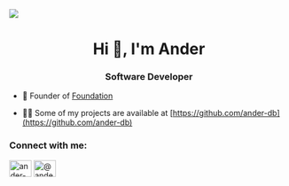 <img src="../ander-db/.github/cover.png">

<h1 align="center">Hi 👋, I'm Ander</h1>
<h3 align="center">Software Developer</h3>

- 🔭 Founder of [Foundation](https://www.foundation.vision/)


- 👨‍💻 Some of my projects are available at [https://github.com/ander-db](https://github.com/ander-db)


<h3 align="left">Connect with me:</h3>
<p align="left">
<a href="https://www.linkedin.com/in/anderdorado" target="blank"><img align="center" src="https://raw.githubusercontent.com/rahuldkjain/github-profile-readme-generator/master/src/images/icons/Social/linked-in-alt.svg" alt="ander-dorado-bole-832881246" height="30" width="40" /></a>
<a href="https://medium.com/@anderdb" target="blank"><img align="center" src="https://raw.githubusercontent.com/rahuldkjain/github-profile-readme-generator/master/src/images/icons/Social/medium.svg" alt="@anderdb" height="30" width="40" /></a>
</p>

